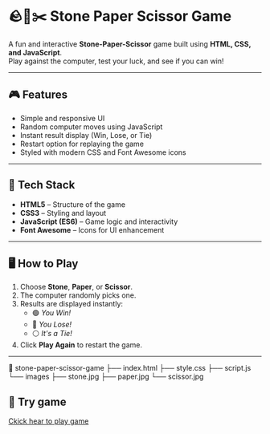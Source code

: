 # 🪨📄✂️ Stone Paper Scissor Game

A fun and interactive **Stone-Paper-Scissor** game built using **HTML, CSS, and JavaScript**.  
Play against the computer, test your luck, and see if you can win!

---

## 🎮 Features

- Simple and responsive UI  
- Random computer moves using JavaScript  
- Instant result display (Win, Lose, or Tie)  
- Restart option for replaying the game  
- Styled with modern CSS and Font Awesome icons  

---

## 🧩 Tech Stack

- **HTML5** – Structure of the game  
- **CSS3** – Styling and layout  
- **JavaScript (ES6)** – Game logic and interactivity  
- **Font Awesome** – Icons for UI enhancement  

---

## 🖥️ How to Play

1. Choose **Stone**, **Paper**, or **Scissor**.  
2. The computer randomly picks one.  
3. Results are displayed instantly:  
   - 🟢 *You Win!*  
   - 🔴 *You Lose!*  
   - ⚪ *It's a Tie!*  
4. Click **Play Again** to restart the game.

---
📂 stone-paper-scissor-game
├── index.html
├── style.css
├── script.js
└── images
    ├── stone.jpg
    ├── paper.jpg
    └── scissor.jpg


## 🚀 Try game

<a href="https://www.google.com" target="_blank">Ckick hear to play game</a>



